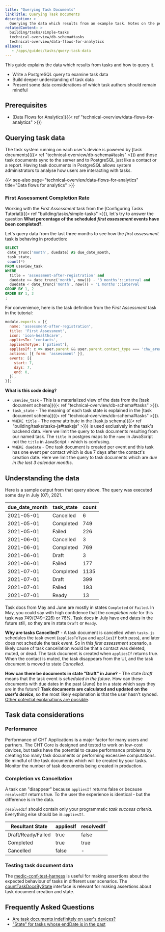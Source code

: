 ```yaml
---
title: "Querying Task Documents"
linkTitle: Querying Task Documents 
description: >
  Querying the data which results from an example task. Notes on the performance implications of tasks.
relatedContent: >
  building/tasks/simple-tasks
  technical-overview/db-schema#tasks
  technical-overview/data-flows-for-analytics
aliases:
   - /apps/guides/tasks/query-task-data
---
```


This guide explains the data which results from tasks and how to query it.

- Write a PostgreSQL query to examine task data
- Build deeper understanding of task data
- Present some data considerations of which task authors should remain mindful

## Prerequisites

* [Data Flows for Analytics]({{< ref "technical-overview/data-flows-for-analytics" >}})

## Querying task data
The task system running on each user's device is powered by [task documents]({{< ref "technical-overview/db-schema#tasks" >}}) and those task documents sync to the server and to PostgreSQL just like a contact or a report. Having task documents in PostgreSQL allows system administrators to analyse how users are interacting with tasks.

{{< see-also page="technical-overview/data-flows-for-analytics" title="Data flows for analytics" >}}

### First Assessment Completion Rate
Working with the _First Assessment_ task from the [Configuring Tasks Tutorial]({{< ref "building/tasks/simple-tasks" >}}), let's try to answer the question **What percentage of the scheduled _first assessment_ events have been completed?**. 

Let's query data from the last three months to see how the _first assessment_ task is behaving in production:

```sql
SELECT
 date_trunc('month', duedate) AS due_date_month,
 task_state,
 count(*)
FROM useview_task
WHERE
  title = 'assessment-after-registration' and
  duedate >= date_trunc('month', now()) - '3 months'::interval and
  duedate < date_trunc('month', now()) + '1 months'::interval
GROUP BY 1, 2
ORDER BY 1, 2
;
```

For convenience, here is the task definition from the _First Assessment_ task in the tutorial:

```javascript
module.exports = [{
  name: 'assessment-after-registration',
  title: 'First Assessment',
  icon: 'icon-healthcare',
  appliesTo: 'contacts',
  appliesToType: ['patient'],
  appliesIf: c => user.parent && user.parent.contact_type === 'chw_area' && !c.contact.date_of_death && !c.contact.muted,
  actions: [{ form: 'assessment' }],
  events: [{
    start: 7,
    days: 7,
    end: 0,
  }],
}];
```

**What is this code doing?**
* `useview_task` - This is a materialized view of the data from the [task document schema]({{< ref "technical-overview/db-schema#tasks" >}}).
* `task_state` - The meaning of each task state is explained in the [task document schema]({{< ref "technical-overview/db-schema#tasks" >}}).
* `WHERE title` - The _name_ attribute in the [task.js schema]({{< ref "building/tasks/tasks-js#tasksjs" >}}) is used exclusively in the task's backend data. Here we limit the query to task documents resulting from our named task. The `title` in postgres maps to the `name` in JavaScript not the `title` in JavaScript - which is confusing.
* `WHERE duedate` - One task document is created per event and this task has one event per contact which is due 7 days after the contact's creation date. Here we limit the query to task documents which are _due in the last 3 calendar months_.

## Understanding the data
Here is a sample output from that query above. The query was executed some day in July (07), 2021.

due_date_month | task_state | count
-- | -- | --
2021-05-01 | Cancelled | 6
2021-05-01 | Completed | 749
2021-05-01 | Failed | 226
2021-06-01 | Cancelled | 3
2021-06-01 | Completed | 769
2021-06-01 | Draft | 3
2021-06-01 | Failed | 177
2021-07-01 | Completed | 1135
2021-07-01 | Draft | 399
2021-07-01 | Failed | 193
2021-07-01 | Ready | 13

Task docs from May and June are mostly in states `Completed` or `Failed`. In May, you could say with high confidence that the _completion rate_ for this task was 749/(749+226) or 76%. Task docs in July have end dates in the future still, so they are in state `Draft` or `Ready`.

**Why are tasks Cancelled?** - A task document is cancelled when `tasks.js` schedules the task event (`appliesToType` and `appliesIf` both pass), and later does not schedule the task event. So in this _first assessment_ scenario, a likely cause of task cancellation would be that a contact was deleted, muted, or dead. The task document is created when `appliesIf` returns true. When the contact is muted, the task disappears from the UI, and the task document is moved to state _Cancelled_.

**How can there be documents in state "Draft" in June?** - The state _Draft_ means that the task event is _scheduled in the future_. How can these documents with due dates in the past (June) be in a state which says they are in the future? **Task documents are calculated and updated on the _user's device_**, so the most likely explanation is that the user hasn't synced. [Other potential explanations are possible](https://forum.communityhealthtoolkit.org/t/task-state-for-tasks-whose-enddate-is-in-the-past/1011).

## Task data considerations
### Performance
Performance of CHT Applications is a major factor for many users and partners. The CHT Core is designed and tested to work on low-cost devices, but tasks have the potential to cause performance problems by creating too many task documents or performing excessive computations. Be mindful of the task documents which will be created by your tasks. Monitor the number of task documents being created in production. 

### Completion vs Cancellation
A task can "disappear" because `appliesIf` returns false or because `resolvedIf` returns true. To the user the experience is identical - but the difference is in the data. 

`resolvedIf` should contain only your programmatic _task success criteria_. Everything else should be in `appliesIf`.

Resultant State | appliesIf | resolvedIf
-- | -- | --
Draft/Ready/Failed | true | false
Completed | true | true
Cancelled | false | -

### Testing task document data
The [medic-conf-test-harness](http://docs.communityhealthtoolkit.org/cht-conf-test-harness/) is useful for making assertions about the expected behaviour of tasks in different user scenarios. The [countTaskDocsByState](https://docs.communityhealthtoolkit.org/cht-conf-test-harness/Harness.html#countTaskDocsByState) interface is relevant for making assertions about task document creation and state.

## Frequently Asked Questions

* [Are task documents indefinitely on user's devices?](https://forum.communityhealthtoolkit.org/t/are-task-documents-indefinitely-on-users-devices/1432)
* ["State" for tasks whose endDate is in the past](https://forum.communityhealthtoolkit.org/t/task-state-for-tasks-whose-enddate-is-in-the-past/1011)